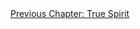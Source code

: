 <div id="nav"><a href="spirit.html">Previous Chapter: True Spirit</a></div>

</section>

[^1]: All quotations in this paragraph are taken from Hegel, *Early Theological Writings*, pp. 248-251. See also Frederick Beiser, *Hegel*, p. 115.
[^2]: The German word Hegel uses for alienation -- Entäußerung -- was used in Luther's translation of the Bible to refer to God's 'emptying' himself in becoming flesh. Pinkard (in his translator's note to *The Phenomenology of Spirit*, p. xlii) claims that Hegel would have intended this connotation.
[^3]: §483. We could say, therefore, that to be alienated or atomised by one's society is to be *objectified* by it.
[^4]: §484.
[^5]: Ibid.
[^6]: Solomon, *In the Spirit of Hegel*, p. 495.
[^7]: Pinkard, *The Sociality of Reason*, p. 388n6.
[^8]: §485.
[^9]: Taylor, *Hegel*, p. 178.
[^10]: §485.
